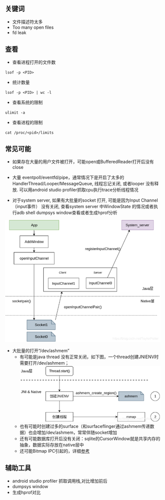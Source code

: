 
## 关键词

* 文件描述符太多
* Too many open files
* fd leak

## 查看

* 查看进程打开的文件数

`lsof -p <PID>`

* 统计数量

`lsof -p <PID> | wc -l`

* 查看系统的限制

`ulimit -a`

* 查看进程的限制

`cat /proc/<pid>/limits`

## 常见可能

* 如果存在大量的用户文件被打开，可能open或BufferedReader打开后没有close

* 大量 eventpoll/eventfd/pipe，通常情况下是开启了太多的HandlerThread/Looper/MessageQueue, 线程忘记关闭, 或者looper 没有释放. 可以用android studio profiler抓取cpu执行trace分析线程情况

* 对于system server, 如果有大批量的socket 打开, 可能是因为Input Channel（input事件） 没有关闭, 查看system server 中WindowState 的情况或者执行adb shell dumpsys window查看或者生成hprof分析

![图片示例](input_channel.png)

* 大批量的打开“/dev/ashmem”
    * 有可能是java thread 没有正常关闭，如下图，一个thread创建JNIENV时需要打开/dev/ashmem；
        ![图片示例](java_thread_start.png)
    * 也有可能时创建过多的surface（和surfaceflinger通过ashmem传递数据）也会增加/dev/ashmem，常常伴随socket增加
    * 还有可能数据库打开后没有关闭：sqlite的CursorWindow就是共享内存的抽象，数据实际存放在native层中
    * 还可能Bitmap IPC引起的，详细[参考](https://blog.csdn.net/TaylorPotter/article/details/83615163)

## 辅助工具

* android studio profiler 抓取调用栈,对比增加前后
* dumpsys window
* 生成hprof对比